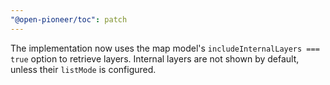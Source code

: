 ```yaml
---
"@open-pioneer/toc": patch
---
```


The implementation now uses the map model's `includeInternalLayers === true` option to retrieve layers.
Internal layers are not shown by default, unless their `listMode` is configured.
